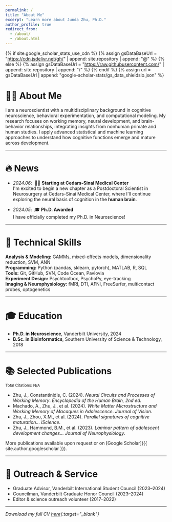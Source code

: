 ```yaml
---
permalink: /
title: "About Me"
excerpt: "Learn more about Junda Zhu, Ph.D."
author_profile: true
redirect_from: 
  - /about/
  - /about.html
---
```


{% if site.google_scholar_stats_use_cdn %}
{% assign gsDataBaseUrl = "https://cdn.jsdelivr.net/gh/" | append: site.repository | append: "@" %}
{% else %}
{% assign gsDataBaseUrl = "https://raw.githubusercontent.com/" | append: site.repository | append: "/" %}
{% endif %}
{% assign url = gsDataBaseUrl | append: "google-scholar-stats/gs_data_shieldsio.json" %}

<span class='anchor' id='about-me'></span>
# 👨‍🔬 About Me
I am a neuroscientist with a multidisciplinary background in cognitive neuroscience, behavioral experimentation, and computational modeling. My research focuses on working memory, neural development, and brain-behavior relationships, integrating insights from nonhuman primate and human studies. I apply advanced statistical and machine learning approaches to understand how cognitive functions emerge and mature across development.

---

<span class='anchor' id='news'></span>
# 🔥 News

- *2024.06*: &nbsp;🎉🎉 **Starting at Cedars-Sinai Medical Center**  
  I'm excited to begin a new chapter as a Postdoctoral Scientist in Neurosurgery at Cedars-Sinai Medical Center, where I'll continue exploring the neural basis of cognition in the **human brain**.

- *2024.05*: &nbsp;🎓 **Ph.D. Awarded**  
  I have officially completed my Ph.D. in Neuroscience!

---

<span class='anchor' id='technical-skills'></span>
# 🧰 Technical Skills
**Analysis & Modeling:** GAMMs, mixed-effects models, dimensionality reduction, SVM, ANN  
**Programming:** Python (pandas, sklearn, pytorch), MATLAB, R, SQL  
**Tools:** Git, GitHub, SVN, Code Ocean, Pavlovia  
**Experiment Design:** Psychtoolbox, PsychoPy, eye-tracking  
**Imaging & Neurophysiology:** fMRI, DTI, AFNI, FreeSurfer, multicontact probes, optogenetics

---

<span class='anchor' id='education'></span>
# 🎓 Education
- **Ph.D. in Neuroscience**, Vanderbilt University, 2024  
- **B.Sc. in Bioinformatics**, Southern University of Science & Technology, 2018

---

<span class='anchor' id='selected-publications'></span>
# 📚 Selected Publications
<p style="font-size:0.85em; margin-top:-10px;">Total Citations: <span id="total_cit">N/A</span></p>

- Zhu, J., Constantinidis, C. (2024). *Neural Circuits and Processes of Working Memory*. *Encyclopedia of the Human Brain, 2nd ed.* <span class='show_paper_citations' data='jzhu2023:ALROH1vI_8AC'></span>
- Machado, A., Zhu, J., et al. (2024). *White Matter Microstructure and Working Memory of Macaques in Adolescence*. *Journal of Vision*. <span class='show_paper_citations' data='jzhu2023:QEMCV1vI_8AC'></span>
- Zhu, J., Zhou, X.M., et al. (2024). *Parallel signatures of cognitive maturation...* *iScience*. <span class='show_paper_citations' data='jzhu2023:Y7PMK1vI_8AC'></span>
- Zhu, J., Hammond, B.M., et al. (2023). *Laminar pattern of adolescent development changes...* *Journal of Neurophysiology*. <span class='show_paper_citations' data='jzhu2023:D5SMN1vI_8AC'></span>

More publications available upon request or on [Google Scholar]({{ site.author.googlescholar }}).

---

<span class='anchor' id='outreach-service'></span>
# 🤝 Outreach & Service
- Graduate Advisor, Vanderbilt International Student Council (2023–2024)
- Councilman, Vanderbilt Graduate Honor Council (2023–2024)
- Editor & science outreach volunteer (2017–2022)

---

*Download my full CV [here](assets/E1_CV_202412.html){:target="_blank"}*
















